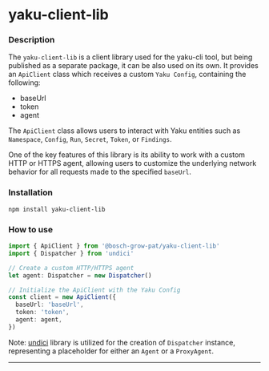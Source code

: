 # yaku-client-lib

### Description

The `yaku-client-lib` is a client library used for the yaku-cli tool, but being published as a separate package, it can be also used on its own. It provides an `ApiClient` class which receives a custom `Yaku Config`, containing the following:

- baseUrl
- token
- agent

The `ApiClient` class allows users to interact with Yaku entities such as `Namespace`, `Config`, `Run`, `Secret`, `Token`, or `Findings`.

One of the key features of this library is its ability to work with a custom HTTP or HTTPS agent, allowing users to customize the underlying network behavior for all requests made to the specified `baseUrl`.

### Installation

`npm install yaku-client-lib`

### How to use

```ts
import { ApiClient } from '@bosch-grow-pat/yaku-client-lib'
import { Dispatcher } from 'undici'

// Create a custom HTTP/HTTPS agent
let agent: Dispatcher = new Dispatcher()

// Initialize the ApiClient with the Yaku Config
const client = new ApiClient({
  baseUrl: 'baseUrl',
  token: 'token',
  agent: agent,
})
```

Note: [undici](https://www.npmjs.com/package/undici) library is utilized for the creation of `Dispatcher` instance, representing a placeholder for either an `Agent` or a `ProxyAgent`.

---
